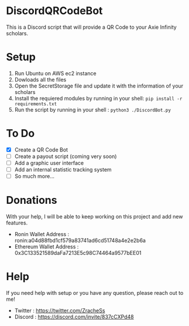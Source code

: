 # DiscordQRCodeBot
This is a Discord script that will provide a QR Code to your Axie Infinity scholars.


# Setup
1. Run Ubuntu on AWS ec2 instance
2. Dowloads all the files
3. Open the SecretStorage file and update it with the information of your scholars
4. Install the requiered modules by running in your shell:
`pip install -r requirements.txt`
5. Run the script by running in your shell :
`python3 ./DiscordBot.py`

# To Do
- [x] Create a QR Code Bot
- [ ] Create a payout script (coming very soon)
- [ ] Add a graphic user interface
- [ ] Add an internal statistic tracking system
- [ ] So much more...

# Donations
With your help, I will be able to keep working on this project and add new features. 

* Ronin Wallet Address : ronin:a04d88fbd1cf579a83741ad6cd51748a4e2e2b6a
* Ethereum Wallet Address : 0x3C133521589daFa7213E5c98C74464a9577bEE01

# Help
If you need help with setup or you have any question, please reach out to me!

* Twitter : https://twitter.com/ZracheSs
* Discord : https://discord.com/invite/837cCXPd48
